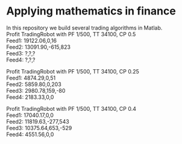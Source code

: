 # Applying mathematics in finance
In this repository we build several trading algorithms in Matlab.  
Profit TradingRobot with PF 1/500, TT 34100, CP 0.5  
Feed1: 19122.06,0,16  
Feed2: 13091.90,-615,823  
Feed3: ?,?,?  
Feed4: ?,?,?  
  
Profit TradingRobot with PF 1/500, TT 34100, CP 0.25  
Feed1: 4874.29,0,51  
Feed2: 5859.80,0,203  
Feed3: 2980.78,159,-80  
Feed4: 2183.33,0,0  
  
Profit TradingRobot with PF 1/500, TT 34100, CP 0.4  
Feed1: 17040.17,0,0  
Feed2: 11819.63,-277,543  
Feed3: 10375.64,653,-529  
Feed4: 4551.56,0,0  
